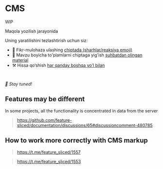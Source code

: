 # CMS

WIP

Maqola yozilish jarayonida

Uning yaratilishini tezlashtirish uchun siz:

* 📢 Fikr-mulohaza ulashing [chiptada (sharhlar/reaksiya emoji)](https://github.com/feature-sliced/documentation/issues/172)
* 💬 Mavzu boyicha to'plamlarni chiptaga yig'ish [suhbatdan olingan material](https://t.me/feature_sliced)
* ⚒️ Hissa qo‘shish [har qanday boshqa yo'l bilan](https://github.com/feature-sliced/documentation/blob/master/CONTRIBUTING.md)

<br />

*🍰 Stay tuned!*

## Features may be different[​](#features-may-be-different "Sarlavhaga to'g'ridan-to'g'ri havola")

In some projects, all the functionality is concentrated in data from the server

> <https://github.com/feature-sliced/documentation/discussions/65#discussioncomment-480785>

## How to work more correctly with CMS markup[​](#how-to-work-more-correctly-with-cms-markup "Sarlavhaga to'g'ridan-to'g'ri havola")

> <https://t.me/feature_sliced/1557>

> <https://t.me/feature_sliced/1553>
